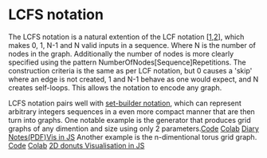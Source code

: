 # LCFS notation

The LCFS notation is a natural extention of the LCF notation [[1](https://en.wikipedia.org/wiki/LCF_notation),[2](https://mathworld.wolfram.com/LCFNotation.html)], which makes 0, 1, N-1 and N valid inputs in a sequence. Where N is the number of nodes in the graph. Additionally the number of nodes is more clearly specified using the pattern NumberOfNodes[Sequence]Repetitions. The construction criteria is the same as per LCF notation, but 0 causes a 'skip' where an edge is not created, 1 and N-1 behave as one would expect, and N creates self-loops. This allows the notation to encode any graph.

LCFS notation pairs well with [set-builder notation](https://en.wikipedia.org/wiki/Set-builder_notation), which can represent arbitrary integers sequences in a even more compact manner that are then turn into graphs.
One notable example is the generator that produces grid graphs of any dimention and size using only 2 parameters.[Code](notebooks\Hyper_Grid_Gen.ipynb) [Colab](https://colab.research.google.com/drive/1ciZGDrRD7UfeUsN-jrmjXx3sKsWfQ-Zg?usp=sharing) [Diary Notes(PDF)](writings\TheHyper-Grid.pdf)[Vis in JS](LCFSjs\hypergrid.html)
Another example is the n-dimentional torus grid graph. [Code](notebooks\Kleins_Donuts.ipynb) [Colab](https://colab.research.google.com/drive/1Ze4YkTVtZXN2nJgxO1bfCIREuNzjdHin?usp=sharing) [2D donuts Visualisation in JS](LCFSjs\donuts.html)